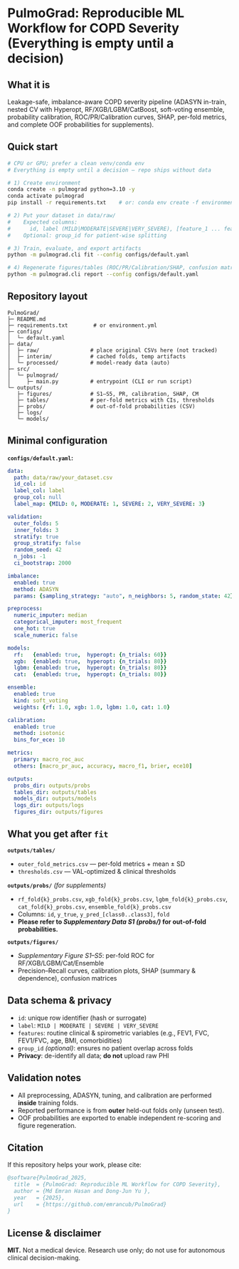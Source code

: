 # PulmoGrad: Reproducible ML Workflow for COPD Severity (Everything is empty until a decision)

## What it is
Leakage-safe, imbalance-aware COPD severity pipeline (ADASYN in-train, nested CV with Hyperopt, RF/XGB/LGBM/CatBoost, soft-voting ensemble, probability calibration, ROC/PR/Calibration curves, SHAP, per-fold metrics, and complete OOF probabilities for supplements).


## Quick start
```bash
# CPU or GPU; prefer a clean venv/conda env
# Everything is empty until a decision — repo ships without data

# 1) Create environment
conda create -n pulmograd python=3.10 -y
conda activate pulmograd
pip install -r requirements.txt    # or: conda env create -f environment.yml

# 2) Put your dataset in data/raw/
#    Expected columns:
#      id, label (MILD|MODERATE|SEVERE|VERY_SEVERE), [feature_1 ... feature_n]
#    Optional: group_id for patient-wise splitting

# 3) Train, evaluate, and export artifacts
python -m pulmograd.cli fit --config configs/default.yaml

# 4) Regenerate figures/tables (ROC/PR/Calibration/SHAP, confusion matrices)
python -m pulmograd.cli report --config configs/default.yaml
````

## Repository layout

```
PulmoGrad/
├─ README.md
├─ requirements.txt        # or environment.yml
├─ configs/
│  └─ default.yaml
├─ data/
│  ├─ raw/                # place original CSVs here (not tracked)
│  ├─ interim/            # cached folds, temp artifacts
│  └─ processed/          # model-ready data (auto)
├─ src/
│  └─ pulmograd/
│     ├─ main.py          # entrypoint (CLI or run script)
└─ outputs/
   ├─ figures/            # S1–S5, PR, calibration, SHAP, CM
   ├─ tables/             # per-fold metrics with CIs, thresholds
   ├─ probs/              # out-of-fold probabilities (CSV)
   ├─ logs/
   └─ models/
```

## Minimal configuration

**`configs/default.yaml`:**

```yaml
data:
  path: data/raw/your_dataset.csv
  id_col: id
  label_col: label
  group_col: null
  label_map: {MILD: 0, MODERATE: 1, SEVERE: 2, VERY_SEVERE: 3}

validation:
  outer_folds: 5
  inner_folds: 3
  stratify: true
  group_stratify: false
  random_seed: 42
  n_jobs: -1
  ci_bootstrap: 2000

imbalance:
  enabled: true
  method: ADASYN
  params: {sampling_strategy: "auto", n_neighbors: 5, random_state: 42}

preprocess:
  numeric_imputer: median
  categorical_imputer: most_frequent
  one_hot: true
  scale_numeric: false

models:
  rf:   {enabled: true,  hyperopt: {n_trials: 60}}
  xgb:  {enabled: true,  hyperopt: {n_trials: 80}}
  lgbm: {enabled: true,  hyperopt: {n_trials: 80}}
  cat:  {enabled: true,  hyperopt: {n_trials: 80}}

ensemble:
  enabled: true
  kind: soft_voting
  weights: {rf: 1.0, xgb: 1.0, lgbm: 1.0, cat: 1.0}

calibration:
  enabled: true
  method: isotonic
  bins_for_ece: 10

metrics:
  primary: macro_roc_auc
  others: [macro_pr_auc, accuracy, macro_f1, brier, ece10]

outputs:
  probs_dir: outputs/probs
  tables_dir: outputs/tables
  models_dir: outputs/models
  logs_dir: outputs/logs
  figures_dir: outputs/figures
```

## What you get after `fit`

**`outputs/tables/`**

* `outer_fold_metrics.csv` — per-fold metrics + mean ± SD
* `thresholds.csv` — VAL-optimized & clinical thresholds

**`outputs/probs/`** *(for supplements)*

* `rf_fold{k}_probs.csv`, `xgb_fold{k}_probs.csv`, `lgbm_fold{k}_probs.csv`, `cat_fold{k}_probs.csv`, `ensemble_fold{k}_probs.csv`
* Columns: `id`, `y_true`, `y_pred_[class0..class3]`, `fold`
* **Please refer to *Supplementary Data S1 (probs/)* for out-of-fold probabilities.**

**`outputs/figures/`**

* *Supplementary Figure S1–S5*: per-fold ROC for RF/XGB/LGBM/Cat/Ensemble
* Precision–Recall curves, calibration plots, SHAP (summary & dependence), confusion matrices


## Data schema & privacy

* `id`: unique row identifier (hash or surrogate)
* `label`: `MILD | MODERATE | SEVERE | VERY_SEVERE`
* `features`: routine clinical & spirometric variables (e.g., FEV1, FVC, FEV1/FVC, age, BMI, comorbidities)
* `group_id` *(optional)*: ensures no patient overlap across folds
* **Privacy**: de-identify all data; **do not** upload raw PHI


## Validation notes

* All preprocessing, ADASYN, tuning, and calibration are performed **inside** training folds.
* Reported performance is from **outer** held-out folds only (unseen test).
* OOF probabilities are exported to enable independent re-scoring and figure regeneration.


## Citation

If this repository helps your work, please cite:

```bibtex
@software{PulmoGrad_2025,
  title  = {PulmoGrad: Reproducible ML Workflow for COPD Severity},
  author = {Md Emran Hasan and Dong-Jun Yu },
  year   = {2025},
  url    = {https://github.com/emrancub/PulmoGrad}
}
```


## License & disclaimer

**MIT.**
Not a medical device. Research use only; do not use for autonomous clinical decision-making.

```
